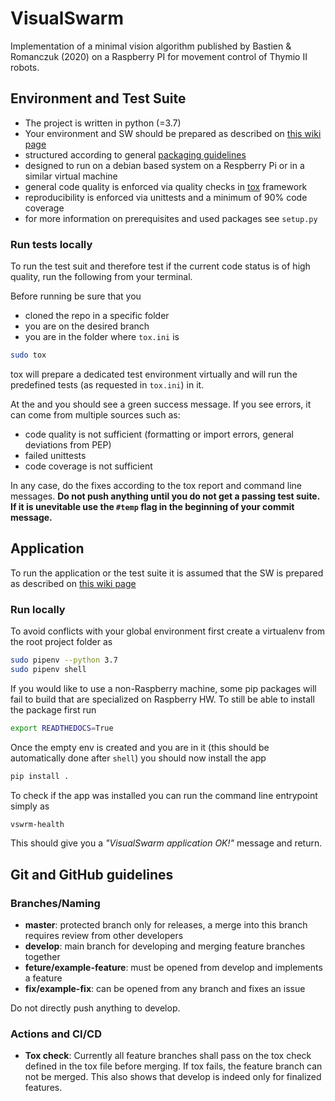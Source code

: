 # VisualSwarm
Implementation of a minimal vision algorithm published by Bastien &amp; Romanczuk (2020) on a Raspberry PI for movement control of Thymio II robots.

## Environment and Test Suite
 * The project is written in python (=3.7)
 * Your environment and SW should be prepared as described on [this wiki page](https://github.com/mezdahun/VisualSwarm/wiki/Software-Setup)
 * structured according to general [packaging guidelines](https://packaging.python.org/)
 * designed to run on a debian based system on a Respberry Pi or in a similar virtual machine
 * general code quality is enforced via quality checks in [tox](https://tox.readthedocs.io/en/latest/) framework
 * reproducibility is enforced via unittests and a minimum of 90% code coverage
 * for more information on prerequisites and used packages see `setup.py`

### Run tests locally
To run the test suit and therefore test if the current code status is of high quality, run the following from your terminal. 

Before running be sure that you 
 * cloned the repo in a specific folder 
 * you are on the desired branch
 * you are in the folder where `tox.ini` is
 
```bash
sudo tox
```

tox will prepare a dedicated test environment virtually and will run the predefined tests (as requested in `tox.ini`) in it.

At the and you should see a green success message. If you see errors, it can come from multiple sources such as:
 * code quality is not sufficient (formatting or import errors, general deviations from PEP)
 * failed unittests
 * code coverage is not sufficient

In any case, do the fixes according to the tox report and command line messages. **Do not push anything until you do not get a passing test suite. 
If it is unevitable use the `#temp` flag in the beginning of your commit message.**

## Application
To run the application or the test suite it is assumed that the SW is prepared as described on [this wiki page](https://github.com/mezdahun/VisualSwarm/wiki/Software-Setup)

### Run locally
To avoid conflicts with your global environment first create a virtualenv from the root project folder as
```bash
sudo pipenv --python 3.7
sudo pipenv shell
```

If you would like to use a non-Raspberry machine, some pip packages will fail to build that are specialized on Raspberry HW.
To still be able to install the package first run
```bash
export READTHEDOCS=True
```

Once the empty env is created and you are in it (this should be automatically done after `shell`) you should now install the app
```bash
pip install .
```

To check if the app was installed you can run the command line entrypoint simply as
```bash
vswrm-health
```

This should give you a _"VisualSwarm application OK!"_ message and return.

## Git and GitHub guidelines
### Branches/Naming
 * **master**: protected branch only for releases, a merge into this branch requires review from other developers
 * **develop**: main branch for developing and merging feature branches together
 * **feture/example-feature**: must be opened from develop and implements a feature
 * **fix/example-fix**: can be opened from any branch and fixes an issue

Do not directly push anything to develop.

### Actions and CI/CD
 * **Tox check**: Currently all feature branches shall pass on the tox check defined in the tox file before merging. If
tox fails, the feature branch can not be merged. This also shows that develop is indeed only for finalized features.
